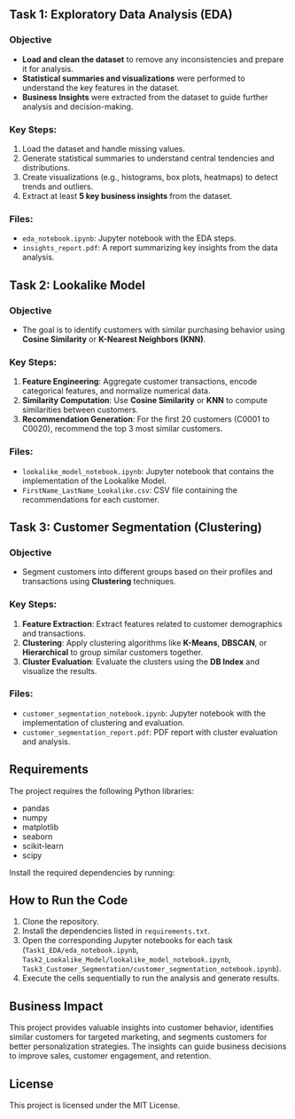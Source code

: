 
## Task 1: Exploratory Data Analysis (EDA)

### Objective
- **Load and clean the dataset** to remove any inconsistencies and prepare it for analysis.
- **Statistical summaries and visualizations** were performed to understand the key features in the dataset.
- **Business Insights** were extracted from the dataset to guide further analysis and decision-making.

### Key Steps:
1. Load the dataset and handle missing values.
2. Generate statistical summaries to understand central tendencies and distributions.
3. Create visualizations (e.g., histograms, box plots, heatmaps) to detect trends and outliers.
4. Extract at least **5 key business insights** from the dataset.

### Files:
- `eda_notebook.ipynb`: Jupyter notebook with the EDA steps.
- `insights_report.pdf`: A report summarizing key insights from the data analysis.

## Task 2: Lookalike Model

### Objective
- The goal is to identify customers with similar purchasing behavior using **Cosine Similarity** or **K-Nearest Neighbors (KNN)**.

### Key Steps:
1. **Feature Engineering**: Aggregate customer transactions, encode categorical features, and normalize numerical data.
2. **Similarity Computation**: Use **Cosine Similarity** or **KNN** to compute similarities between customers.
3. **Recommendation Generation**: For the first 20 customers (C0001 to C0020), recommend the top 3 most similar customers.

### Files:
- `lookalike_model_notebook.ipynb`: Jupyter notebook that contains the implementation of the Lookalike Model.
- `FirstName_LastName_Lookalike.csv`: CSV file containing the recommendations for each customer.

## Task 3: Customer Segmentation (Clustering)

### Objective
- Segment customers into different groups based on their profiles and transactions using **Clustering** techniques.

### Key Steps:
1. **Feature Extraction**: Extract features related to customer demographics and transactions.
2. **Clustering**: Apply clustering algorithms like **K-Means**, **DBSCAN**, or **Hierarchical** to group similar customers together.
3. **Cluster Evaluation**: Evaluate the clusters using the **DB Index** and visualize the results.

### Files:
- `customer_segmentation_notebook.ipynb`: Jupyter notebook with the implementation of clustering and evaluation.
- `customer_segmentation_report.pdf`: PDF report with cluster evaluation and analysis.

## Requirements

The project requires the following Python libraries:

- pandas
- numpy
- matplotlib
- seaborn
- scikit-learn
- scipy

Install the required dependencies by running:


## How to Run the Code

1. Clone the repository.
2. Install the dependencies listed in `requirements.txt`.
3. Open the corresponding Jupyter notebooks for each task (`Task1_EDA/eda_notebook.ipynb`, `Task2_Lookalike_Model/lookalike_model_notebook.ipynb`, `Task3_Customer_Segmentation/customer_segmentation_notebook.ipynb`).
4. Execute the cells sequentially to run the analysis and generate results.

## Business Impact

This project provides valuable insights into customer behavior, identifies similar customers for targeted marketing, and segments customers for better personalization strategies. The insights can guide business decisions to improve sales, customer engagement, and retention.

## License

This project is licensed under the MIT License.
